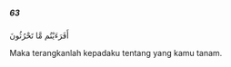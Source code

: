 ##### 63

<span class="ayah">أَفَرَءَيْتُم مَّا تَحْرُثُونَ</span>

<span class="ayah_translation">Maka terangkanlah kepadaku tentang yang kamu tanam.</span>
